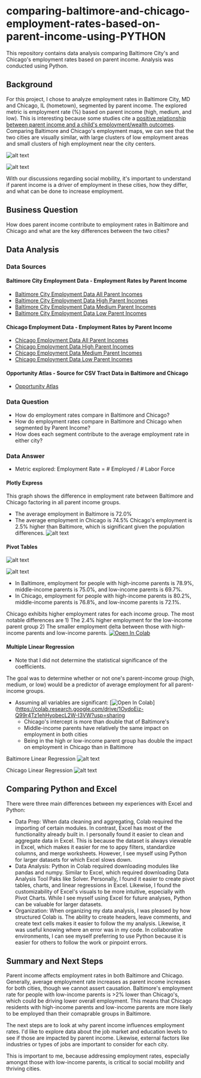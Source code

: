 # comparing-baltimore-and-chicago-employment-rates-based-on-parent-income-using-PYTHON
This repository contains data analysis comparing Baltimore City's and Chicago's employment rates based on parent income. Analysis was conducted using Python. 

## Background
For this project, I chose to analyze employment rates in Baltimore City, MD and Chicago, IL (hometown), segmented by parent income. 
The explored metric is employment rate (%) based on parent income (high, medium, and low). This is interesting because some studies cite a [positive relationship between parent income and a child's employment/wealth outcomes](https://www.irp.wisc.edu/publications/focus/pdfs/foc272e.pdf). 
Comparing Baltimore and Chicago's employment maps, we can see that the two cities are visually similar, with large clusters of low employment areas and small clusters of high employment near the city centers. 

![alt text](https://github.com/matthewprk/comparing-baltimore-and-chicago-employment-rates-based-on-parent-income-using-PYTHON/blob/main/Screen%20Shot%202020-11-22%20at%206.14.01%20PM.png) 

![alt text]( https://github.com/matthewprk/comparing-baltimore-and-chicago-employment-rates-based-on-parent-income-using-PYTHON/blob/main/Screen%20Shot%202020-11-22%20at%206.13.21%20PM.png)

With our discussions regarding social mobility, it's important to understand if parent income is a driver of employment in these cities, how they differ, and what can be done to increase employment. 

## Business Question
How does parent income contribute to employment rates in Baltimore and Chicago and what are the key differences between the two cities?

## Data Analysis
### Data Sources
#### Baltimore City Employment Data - Employment Rates by Parent Income
- [Baltimore City Employment Data All Parent Incomes](https://github.com/matthewprk/comparing-baltimore-and-chicago-employment-rates-based-on-parent-income-using-PYTHON/blob/main/BaltimoreEmployment_All_PI.csv) 
- [Baltimore City Employment Data High Parent Incomes](https://github.com/matthewprk/comparing-baltimore-and-chicago-employment-rates-based-on-parent-income-using-PYTHON/blob/main/BaltimoreEmployment_High_PI.csv) 
- [Baltimore City Employment Data Medium Parent Incomes](https://github.com/matthewprk/comparing-baltimore-and-chicago-employment-rates-based-on-parent-income-using-PYTHON/blob/main/BaltimoreEmployment_Med_PI.csv) 
- [Baltimore City Employment Data Low Parent Incomes](https://github.com/matthewprk/comparing-baltimore-and-chicago-employment-rates-based-on-parent-income-using-PYTHON/blob/main/BaltimoreEmployment_Low_PI.csv) 

#### Chicago Employment Data - Employment Rates by Parent Income
- [Chicago Employment Data All Parent Incomes](https://github.com/matthewprk/comparing-baltimore-and-chicago-employment-rates-based-on-parent-income-using-PYTHON/blob/main/ChicagoEmployment_All_PI.csv) 
- [Chicago Employment Data High Parent Incomes](https://github.com/matthewprk/comparing-baltimore-and-chicago-employment-rates-based-on-parent-income-using-PYTHON/blob/main/ChicagoEmployment_High_PI.csv) 
- [Chicago Employment Data Medium Parent Incomes](https://github.com/matthewprk/comparing-baltimore-and-chicago-employment-rates-based-on-parent-income-using-PYTHON/blob/main/ChicagoEmployment_Med_PI.csv) 
- [Chicago Employment Data Low Parent Incomes](https://github.com/matthewprk/comparing-baltimore-and-chicago-employment-rates-based-on-parent-income-using-PYTHON/blob/main/ChicagoEmployment_Low_PI.csv)

#### Opportunity Atlas - Source for CSV Tract Data in Baltimore and Chicago
- [Opportunity Atlas](https://www.opportunityatlas.org/) 

### Data Question
- How do employment rates compare in Baltimore and Chicago?
- How do employment rates compare in Baltimore and Chicago when segmented by Parent Income?
- How does each segment contribute to the average employment rate in either city?

### Data Answer
- Metric explored: Employment Rate = # Employed / # Labor Force

#### Plotly Express
This graph shows the difference in employment rate between Baltimore and Chicago factoring in all parent income groups. 
- The average employment in Baltimore is 72.0%
- The average employment in Chicago is 74.5%
Chicago's employment is 2.5% higher than Baltimore, which is significant given the population differences. 
![alt text](https://github.com/matthewprk/comparing-baltimore-and-chicago-employment-rates-based-on-parent-income-using-PYTHON/blob/main/Screen%20Shot%202020-11-22%20at%205.52.14%20PM.png) 

#### Pivot Tables
![alt text](https://github.com/matthewprk/comparing-baltimore-and-chicago-employment-rates-based-on-parent-income-using-PYTHON/blob/main/Screen%20Shot%202020-11-22%20at%205.53.39%20PM.png)

![alt text](https://github.com/matthewprk/comparing-baltimore-and-chicago-employment-rates-based-on-parent-income-using-PYTHON/blob/main/Screen%20Shot%202020-11-22%20at%205.54.44%20PM.png)

- In Baltimore, employment for people with high-income parents is 78.9%, middle-income parents is 75.0%, and low-income parents is 69.7%.
- In Chicago, employment for people with high-income parents is 80.2%, middle-income parents is 76.8%, and low-income parents is 72.1%.

Chicago exhibits higher employment rates for each income group. The most notable differences are 1) The 2.4% higher employment for the low-income parent group 2) The smaller employment delta between those with high-income parents and low-income parents. [![Open In Colab](https://colab.research.google.com/assets/colab-badge.svg)](https://colab.research.google.com/drive/1OydoEiz-Q99r4Tz1ehHyobecL2W-I3VW?usp=sharing)

#### Multiple Linear Regression
* Note that I did not determine the statistical significance of the coefficients. 

The goal was to determine whether or not one's parent-income group (high, medium, or low) would be a predictor of average employment for all parent-income groups. 
- Assuming all variables are significant: [![Open In Colab](https://colab.research.google.com/assets/colab-badge.svg)](https://colab.research.google.com/drive/1OydoEiz-Q99r4Tz1ehHyobecL2W-I3VW?usp=sharing
  - Chicago's intercept is more than double that of Baltimore's
  - Middle-income parents have relatively the same impact on employment in both cities
  - Being in the high or low-income parent group has double the impact on employment in Chicago than in Baltimore
  
Baltimore Linear Regression
![alt text](https://github.com/matthewprk/comparing-baltimore-and-chicago-employment-rates-based-on-parent-income-using-PYTHON/blob/main/Screen%20Shot%202020-11-22%20at%205.56.15%20PM.png)

Chicago Linear Regression
![alt text](https://github.com/matthewprk/comparing-baltimore-and-chicago-employment-rates-based-on-parent-income-using-PYTHON/blob/main/Screen%20Shot%202020-11-22%20at%205.57.21%20PM.png)

## Comparing Python and Excel
There were three main differences between my experiences with Excel and Python:
- Data Prep: When data cleaning and aggregating, Colab required the importing of certain modules. In contrast, Excel has most of the functionality already built in. I personally found it easier to clean and aggregate data in Excel. This is because the dataset is always viewable in Excel, which makes it easier for me to appy filters, standardize columns, and merge worksheets. However, I see myself using Python for larger datasets for which Excel slows down. 
- Data Analysis: Python in Colab required downloading modules like pandas and numpy. Similar to Excel, which required downloading Data Analysis Tool Paks like Solver. Personally, I found it easier to create pivot tables, charts, and linear regressions in Excel. Likewise, I found the customizability of Excel's visuals to be more intuitive, especially with Pivot Charts. While I see myself using Excel for future analyses, Python can be valuable for larger datasets.
- Organization: When organizing my data analysis, I was pleased by how structured Colab is. The ability to create headers, leave comments, and create text cells makes it easier to follow the my analysis. Likewise, it was useful knowing where an error was in my code. In collaborative environments, I can see myself preferring to use Python because it is easier for others to follow the work or pinpoint errors. 

## Summary and Next Steps 
Parent income affects employment rates in both Baltimore and Chicago. Generally, average employment rate increases as parent income increases for both cities, though we cannot assert causation. Baltimore's employment rate for people with low-income parents is >2% lower than Chicago's, which could be driving lower overall employment. This means that Chicago residents with high-income parents and low-income parents are more likely to be employed than their comaprable groups in Baltimore. 

The next steps are to look at why parent income influences employment rates. I'd like to explore data about the job market and education levels to see if those are impacted by parent income. Likewise, external factors like industries or types of jobs are important to consider for each city. 

This is important to me, because addressing employment rates, especially amongst those with low-income parents, is critical to social mobility and thriving cities.


